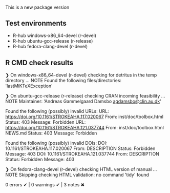 ####
This is a new package version

## Test environments
- R-hub windows-x86_64-devel (r-devel)
- R-hub ubuntu-gcc-release (r-release)
- R-hub fedora-clang-devel (r-devel)

## R CMD check results
❯ On windows-x86_64-devel (r-devel)
  checking for detritus in the temp directory ... NOTE
  Found the following files/directories:
    'lastMiKTeXException'

❯ On ubuntu-gcc-release (r-release)
  checking CRAN incoming feasibility ... NOTE
  Maintainer: ‘Andreas Gammelgaard Damsbo <agdamsbo@clin.au.dk>’
  
  Found the following (possibly) invalid URLs:
    URL: https://doi.org/10.1161/STROKEAHA.117.020067
      From: inst/doc/toolbox.html
      Status: 403
      Message: Forbidden
    URL: https://doi.org/10.1161/STROKEAHA.121.037744
      From: inst/doc/toolbox.html
            NEWS.md
      Status: 403
      Message: Forbidden
  
  Found the following (possibly) invalid DOIs:
    DOI: 10.1161/STROKEAHA.117.020067
      From: DESCRIPTION
      Status: Forbidden
      Message: 403
    DOI: 10.1161/STROKEAHA.121.037744
      From: DESCRIPTION
      Status: Forbidden
      Message: 403

❯ On fedora-clang-devel (r-devel)
  checking HTML version of manual ... NOTE
  Skipping checking HTML validation: no command 'tidy' found

0 errors ✔ | 0 warnings ✔ | 3 notes ✖

